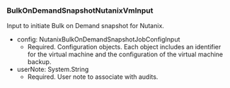 ### BulkOnDemandSnapshotNutanixVmInput
Input to initiate Bulk on Demand snapshot for Nutanix.

- config: NutanixBulkOnDemandSnapshotJobConfigInput
  - Required. Configuration objects. Each object includes an identifier for the virtual machine and the configuration of the virtual machine backup.
- userNote: System.String
  - Required. User note to associate with audits.
